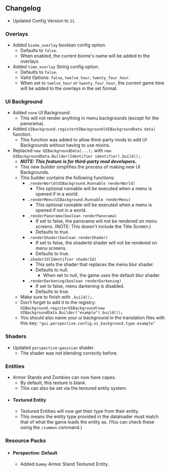 
## Changelog  
- Updated Config Version to `21`.  
### Overlays  
- Added `biome_overlay` boolean config option.  
  - Defaults to `false`.  
  - When enabled, the current biome's name will be added to the overlays.  
- Added `time_overlay` String config option.  
  - Defaults to `false`.  
  - Valid Options: `false`, `twelve_hour`, `twenty_four_hour`.  
  - When set to `twelve_hour` or `twenty_four_hour`, the current game time will be added to the overlays in the set format.  
### UI Background  
- Added `none` UI Background.  
  - This will not render anything in menu backgrounds (except for the panorama).  
- Added `UIBackground.registerUIBackground(UIBackgroundData data)` function.
  - This function was added to allow third-party mods to add UI Backgrounds without having to use mixins.  
- Replaced `new UIBackgroundData(...);` with `new UIBackgroundData.Builder(Identifier identifier).build();`.  
  - ***NOTE: This feature is for third-party mod developers.***  
  - This new builder simplifies the process of making new UI Backgrounds.    
  - This builder contains the following functions:  
    - `.renderWorld(UIBackground.Runnable renderWorld)`  
      - This optional runnable will be executed when a menu is opened if in a world.  
    - `.renderMenu(UIBackground.Runnable renderMenu)`  
      - This optional runnable will be executed when a menu is opened if not in a world.  
    - `.renderPanorama(boolean renderPanorama)`  
      - If set to false, the panorama will not be rendered on menu screens. (NOTE: This doesn't include the Title Screen.)
      - Defaults to true.
    - `.renderShader(boolean renderShader)`
      - If set to false, the shaderId shader will not be rendered on menu screens.  
      - Defaults to true.
    - `.shaderId(Identifier shaderId)`  
      - This sets the shader that replaces the menu blur shader.  
      - Defaults to null.
        - When set to null, the game uses the default blur shader.  
    - `.renderDarkening(boolean renderDarkening)`
      - If set to false, menu darkening is disabled.  
      - Defaults to true.  
  - Make sure to finish with `.build();`.  
  - Don't forget to add it to the registry: `UIBackground.registerUIBackground(new UIBackgroundData.Builder("example").build());`  
  - You should also name your ui background in the translation files with this key: `"gui.perspective.config.ui_background.type.example"`  
### Shaders  
- Updated `perspective:gaussian` shader.  
  - The shader was not blending correctly before.  
### Entities  
- Armor Stands and Zombies can now have capes.  
  - By default, this texture is blank.  
  - This can also be set via the textured entity system.  
- #### Textured Entity  
  - Textured Entities will now get their type from their entity.  
  - This means the entity type provided in the dataloader must match that of what the game loads the entity as. (You can check these using the `/summon` command.)  
### Resource Packs  
- #### Perspective: Default  
  - Added `Dummy` Armor Stand Textured Entity.  